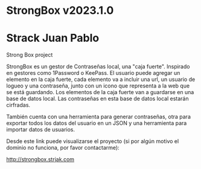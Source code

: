 # StrongBox v2023.1.0
# Strack Juan Pablo

Strong Box project


StrongBox es un gestor de Contraseñas local, una "caja fuerte". Inspirado en gestores como 1Password o KeePass.
El usuario puede agregar un elemento en la caja fuerte, cada elemento va a incluir una url, un usuario de logueo y una contraseña, junto con un icono que representa a la web que se está guardando.
Los elementos de la caja fuerte van a guardarse en una base de datos local. Las contraseñas en esta base de datos local estarán cirfradas.

También cuenta con una herramienta para generar contraseñas, otra para exportar todos los datos del usuario en un JSON y una herramienta para importar datos de usuarios.

Desde este link puede visualizarse el proyecto (si por algún motivo el dominio no funciona, por favor contactarme):

http://strongbox.strjak.com
